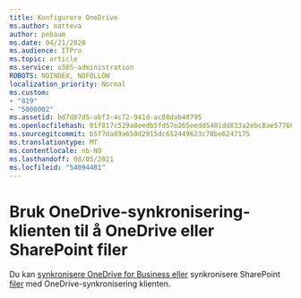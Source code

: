 ```yaml
---
title: Konfigurere OneDrive
ms.author: matteva
author: pebaum
ms.date: 04/21/2020
ms.audience: ITPro
ms.topic: article
ms.service: o365-administration
ROBOTS: NOINDEX, NOFOLLOW
localization_priority: Normal
ms.custom:
- "819"
- "5800002"
ms.assetid: bd7d87d5-abf3-4c72-941d-ac88dab48795
ms.openlocfilehash: 01f817c529a8eedb5fd57e265eedd5401dd833a2ebc8ae57760754264425fd96
ms.sourcegitcommit: b5f7da89a650d2915dc652449623c78be6247175
ms.translationtype: MT
ms.contentlocale: nb-NO
ms.lasthandoff: 08/05/2021
ms.locfileid: "54094481"
---
```

# <a name="use-the-onedrive-sync-client-to-sync-onedrive-or-sharepoint-files"></a>Bruk OneDrive-synkronisering-klienten til å OneDrive eller SharePoint filer

Du kan [synkronisere OneDrive for Business eller](https://go.microsoft.com/fwlink/?linkid=533375) synkronisere SharePoint [filer](https://go.microsoft.com/fwlink/?linkid=871666) med OneDrive-synkronisering klienten.
  